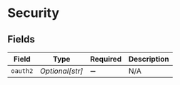 # Security


## Fields

| Field              | Type               | Required           | Description        |
| ------------------ | ------------------ | ------------------ | ------------------ |
| `oauth2`           | *Optional[str]*    | :heavy_minus_sign: | N/A                |